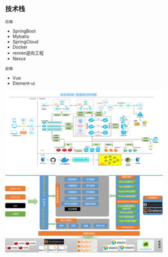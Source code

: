 ## 技术栈

`后端`

* SpringBoot 
* Mybatis
* SpringCloud
* Docker
* renren逆向工程
* Nexus

`前端`

* Vue
* Element-ui











![image-20210131174832447](第一章-概要.assets/image-20210131174832447.png)



![image-20210131214011110](第一章-概要.assets/image-20210131214011110.png)



